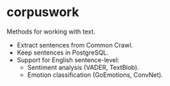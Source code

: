 # corpuswork
Methods for working with text.

* Extract sentences from Common Crawl.
* Keep sentences in PostgreSQL.
* Support for English sentence-level:
    * Sentiment analysis (VADER, TextBlob).
    * Emotion classification (GoEmotions, ConvNet).
